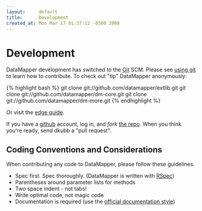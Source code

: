 ```yaml
---
layout:     default
title:      Development
created_at: Mon Mar 17 01:37:12 -0500 2008
---
```


Development
===========

DataMapper development has switched to the [Git](http://git-scm.com/) SCM. Please
see [using git](/using-git) to learn how to contribute.
To check out "tip" DataMapper anonymously:

{% highlight bash %}
git clone git://github.com/datamapper/extlib.git
git clone git://github.com/datamapper/dm-core.git
git clone git://github.com/datamapper/dm-more.git
{% endhighlight %}

Or visit the [edge guide](/articles/stunningly_easy_way_to_live_on_the_edge).

If you have a [github](http://www.github.com/) account, log in, and _fork_
[the repo](http://github.com/datamapper/dm-core/).
When you think you're ready, send dkubb a "pull request".

Coding Conventions and Considerations
-------------------------------------

When contributing any code to DataMapper, please follow these guidelines.

* Spec first. Spec thoroughly. (DataMapper is written with [RSpec](http://rspec.info/))
* Parentheses around parameter lists for methods
* Two space indent - not tabs!
* Write optimal code, not magic code
* Documentation is required (use the [official documentation style](/docs/))
